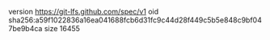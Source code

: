 version https://git-lfs.github.com/spec/v1
oid sha256:a59f1022836a16ea041688fcb6d31fc9c44d28f449c5b5e848c9bf047be9b4ca
size 16455
